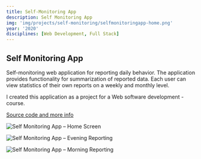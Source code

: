 ```yaml
---
title: Self-Monitoring App
description: Self Monitoring App
img: 'img/projects/self-monitoring/selfmonitoringapp-home.png'
year: '2020'
disciplines: [Web Development, Full Stack]
---
```


## Self Monitoring App

Self-monitoring web application for reporting daily behavior. The application
provides functionality for summarization of reported data. Each user can view
statistics of their own reports on a weekly and monthly level.

I created this application as a project for a Web software development -course.

[Source code and more info](https://github.com/jusa-a/self-monitoring-app)

![Self Monitoring App – Home Screen](/img/projects/self-monitoring/selfmonitoringapp-report-morning.png)

![Self Monitoring App – Evening Reporting](/img/projects/self-monitoring/selfmonitoringapp-report-evening.png)

![Self Monitoring App – Morning Reporting](/img/projects/self-monitoring/selfmonitoringapp-summary.png)
